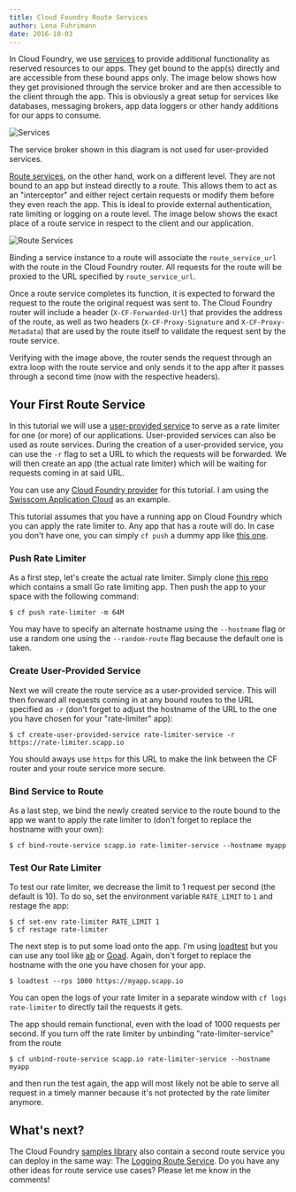 ```yaml
---
title: Cloud Foundry Route Services
author: Lena Fuhrimann
date: 2016-10-03
---
```


In Cloud Foundry, we use [services](https://docs.cloudfoundry.org/devguide/services/) to provide additional functionality as reserved resources to our apps. They get bound to the app(s) directly and are accessible from these bound apps only. The image below shows how they get provisioned through the service broker and are then accessible to the client through the app. This is obviously a great setup for services like databases, messaging brokers, app data loggers or other handy additions for our apps to consume.

![Services](https://s12.postimg.org/onyin2gwd/services.png)

The service broker shown in this diagram is not used for user-provided services.

[Route services](https://docs.cloudfoundry.org/devguide/services/route-binding.html), on the other hand, work on a different level. They are not bound to an app but instead directly to a route. This allows them to act as an "interceptor" and either reject certain requests or modify them before they even reach the app. This is ideal to provide external authentication, rate limiting or logging on a route level. The image below shows the exact place of a route service in respect to the client and our application.

![Route Services](https://s12.postimg.org/tlc386ivh/route_services.png)

Binding a service instance to a route will associate the `route_service_url` with the route in the Cloud Foundry router. All requests for the route will be proxied to the URL specified by `route_service_url`.

Once a route service completes its function, it is expected to forward the request to the route the original request was sent to. The Cloud Foundry router will include a header (`X-CF-Forwarded-Url`) that provides the address of the route, as well as two headers (`X-CF-Proxy-Signature` and `X-CF-Proxy-Metadata`) that are used by the route itself to validate the request sent by the route service.

Verifying with the image above, the router sends the request through an extra loop with the route service and only sends it to the app after it passes through a second time (now with the respective headers).

## Your First Route Service

In this tutorial we will use a [user-provided service](https://docs.cloudfoundry.org/devguide/services/user-provided.html) to serve as a rate limiter for one (or more) of our applications. User-provided services can also be used as route services. During the creation of a user-provided service, you can use the `-r` flag to set a URL to which the requests will be forwarded. We will then create an app (the actual rate limiter) which will be waiting for requests coming in at said URL.

You can use any [Cloud Foundry provider](https://www.cloudfoundry.org/use/cloud-foundry-certified/) for this tutorial. I am using the [Swisscom Application Cloud](https://developer.swisscom.com) as an example.

This tutorial assumes that you have a running app on Cloud Foundry which you can apply the rate limiter to. Any app that has a route will do. In case you don't have one, you can simply `cf push` a dummy app like [this one](https://github.com/swisscom/cf-default-app-staticfile).

### Push Rate Limiter

As a first step, let's create the actual rate limiter. Simply clone [this repo](https://github.com/cloudfoundry-samples/ratelimit-service) which contains a small Go rate limiting app. Then push the app to your space with the following command:

```shell
$ cf push rate-limiter -m 64M
```

You may have to specify an alternate hostname using the `--hostname` flag or use a random one using the `--random-route` flag because the default one is taken.

### Create User-Provided Service

Next we will create the route service as a user-provided service. This will then forward all requests coming in at any bound routes to the URL specified as `-r` (don't forget to adjust the hostname of the URL to the one you have chosen for your "rate-limiter" app):

```shell
$ cf create-user-provided-service rate-limiter-service -r https://rate-limiter.scapp.io
```

You should aways use `https` for this URL to make the link between the CF router and your route service more secure.

### Bind Service to Route

As a last step, we bind the newly created service to the route bound to the app we want to apply the rate limiter to (don't forget to replace the hostname with your own):

```shell
$ cf bind-route-service scapp.io rate-limiter-service --hostname myapp
```

### Test Our Rate Limiter

To test our rate limiter, we decrease the limit to 1 request per second (the default is 10). To do so, set the environment variable `RATE_LIMIT` to `1` and restage the app:

```shell
$ cf set-env rate-limiter RATE_LIMIT 1
$ cf restage rate-limiter
```

The next step is to put some load onto the app. I'm using [loadtest](https://www.npmjs.com/package/loadtest) but you can use any tool like [ab](https://en.wikipedia.org/wiki/ApacheBench) or [Goad](https://goad.io/#demo). Again, don't forget to replace the hostname with the one you have chosen for your app.

```shell
$ loadtest --rps 1000 https://myapp.scapp.io
```

You can open the logs of your rate limiter in a separate window with `cf logs rate-limiter` to directly tail the requests it gets.

The app should remain functional, even with the load of 1000 requests per second. If you turn off the rate limiter by unbinding "rate-limiter-service" from the route

```shell
$ cf unbind-route-service scapp.io rate-limiter-service --hostname myapp
```

and then run the test again, the app will most likely not be able to serve all request in a timely manner because it's not protected by the rate limiter anymore.

## What's next?

The Cloud Foundry [samples library](https://github.com/cloudfoundry-samples) also contain a second route service you can deploy in the same way: The [Logging Route Service](https://github.com/cloudfoundry-samples/logging-route-service). Do you have any other ideas for route service use cases? Please let me know in the comments!
